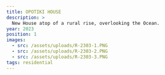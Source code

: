 ```yaml
---
title: OPOTIKI HOUSE
description: >
  New House atop of a rural rise, overlooking the Ocean.
year: 2023
position: 1
images:
  - src: /assets/uploads/R-2303-1.PNG
  - src: /assets/uploads/R-2303-2.PNG  
  - src: /assets/uploads/R-2303-3.PNG 
tags: residential
---
```



